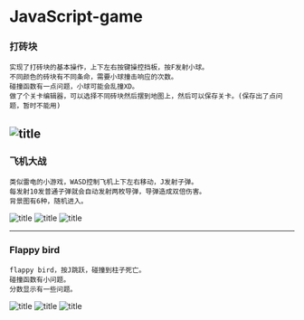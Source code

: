 # JavaScript-game
### 打砖块
    实现了打砖块的基本操作，上下左右按键操控挡板，按F发射小球。
    不同颜色的砖块有不同条命，需要小球撞击响应的次数。
    碰撞函数有一点问题，小球可能会乱撞XD。
    做了个关卡编辑器，可以选择不同砖块然后摆到地图上，然后可以保存关卡。(保存出了点问题，暂时不能用)
    
![title](https://github.com/siguatutu/js-game/blob/master/%E6%89%93%E7%A0%96%E5%9D%97/demo/demo1.jpg)
--------------------------
### 飞机大战
    类似雷电的小游戏，WASD控制飞机上下左右移动，J发射子弹。
    每发射10发普通子弹就会自动发射两枚导弹，导弹造成双倍伤害。
    背景图有6种，随机进入。
![title](https://github.com/siguatutu/js-game/blob/master/%E9%A3%9E%E6%9C%BA%E5%A4%A7%E6%88%98/demo/demo1.jpg)
![title](https://github.com/siguatutu/js-game/blob/master/%E9%A3%9E%E6%9C%BA%E5%A4%A7%E6%88%98/demo/demo2.jpg)
![title](https://github.com/siguatutu/js-game/blob/master/%E9%A3%9E%E6%9C%BA%E5%A4%A7%E6%88%98/demo/demo3.jpg)

---------------------------
### Flappy bird
    flappy bird，按J跳跃，碰撞到柱子死亡。
    碰撞函数有小问题。
    分数显示有一些问题。
![title](https://github.com/siguatutu/js-game/blob/master/%E9%B8%9F/demo/demo1.jpg)
![title](https://github.com/siguatutu/js-game/blob/master/%E9%B8%9F/demo/demo2.jpg)
![title](https://github.com/siguatutu/js-game/blob/master/%E9%B8%9F/demo/demo3.gif)
